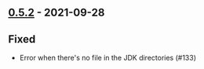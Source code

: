 ## [0.5.2](https://github.com/Kevin-Lee/jdk-sym-link/issues?utf8=%E2%9C%93&q=is%3Aissue+is%3Aclosed+milestone%3Amilestone8) - 2021-09-28

## Fixed
* Error when there's no file in the JDK directories (#133)

